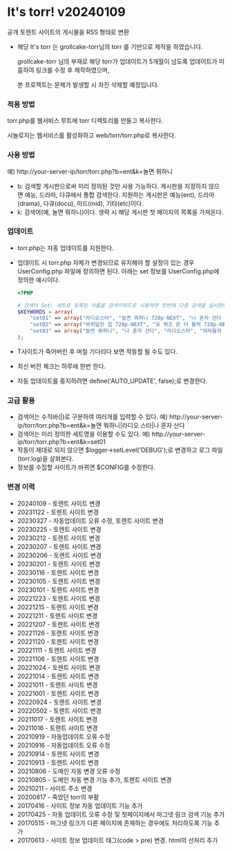 # It's torr! v20240109

공개 토렌트 사이트의 게시물을 RSS 형태로 변환
- 해당 It's torr 는 grollcake-torr님의 torr 를 기반으로 제작을 하였습니다.
 
  grollcake-torr 님의 부재로 해당 torr가 업데이트가 5개월이 넘도록 업데이트가 미흡하여 링크를 수정 후 제작하였으며,
 
  본 프로젝트는 문제가 발생할 시 자진 삭제할 예정입니다.

### 적용 방법

torr.php를 웹서비스 루트에 torr 디렉토리를 만들고 복사한다.  

시놀로지는 웹서비스를 활성화하고 web/torr/torr.php로 복사한다.

### 사용 방법

예) http://your-server-ip/torr/torr.php?b=ent&k=놀면 뭐하니

 - b: 검색할 게시판으로써 미리 정의된 것만 사용 가능하다. 게시판을 지정하지 않으면 예능, 드라마, 다큐에서 통합 검색한다. 지원하는 게시판은 예능(ent), 드라마(drama), 다큐(docu), 미드(mid), 기타(etc)이다.
- k: 검색어(예, 놀면 뭐하니)이다. 생략 시 해당 게시판 첫 페이지의 목록을 가져온다.

### 업데이트

- torr.php는 자동 업데이트를 지원한다. 

- 업데이트 시 torr.php 자체가 변경되므로 유지해야 할 설정이 있는 경우 UserConfig.php 파일에 정의하면 된다.
  아래는 set 정보를 UserConfig.php에 정의한 예시이다.

  ```php
  <?PHP
  
  # 검색어 Set: 세트로 등록된 이름을 검색키워드로 사용하면 한번에 다중 검색을 실시한다.
  $KEYWORDS = array(
      "set01" => array("라디오스타", "놀면 뭐하니 720p-NEXT", "나 혼자 산다 720p-NEXT"),
      "set02" => array("바퀴달린 집 720p-NEXT", "유 퀴즈 온 더 블럭 720p-NEXT"),
      "set03" => array("놀면 뭐하니", "나 혼자 산다", "라디오스타", "여자들의 은밀한 파티")
  );
  ```

- T사이트가 죽어버린 후 며칠 기다리다 보면 작동할 될 수도 있다.

- 최신 버전 체크는 하루에 한번 한다.

- 자동 업데이트를 중지하려면 define('AUTO_UPDATE', false);로 변경한다.

### 고급 활용

- 검색어는 수직바(|)로 구분하여 여러개를 입력할 수 있다. 
  예) http://your-server-ip/torr/torr.php?b=ent&k=놀면 뭐하니|라디오 스타|나 혼자 산다
- 검색어는 미리 정의한 세트명을 이용할 수도 있다. 
  예)  http://your-server-ip/torr/torr.php?b=ent&k=set01
- 작동이 제대로 되지 않으면 $logger->setLevel('DEBUG');로 변경하고 로그 파일(torr.log)을 살펴본다.
- 정보를 수집할 사이트가 바뀌면 $CONFIG를 수정한다.

### 변경 이력

 *   20240109 - 토렌트 사이트 변경
 *   20231122 - 토렌트 사이트 변경
 *   20230327 - 자동업데이트 오류 수정, 토렌트 사이트 변경
 *   20230225 - 토렌트 사이트 변경
 *   20230212 - 토렌트 사이트 변경
 *   20230207 - 토렌트 사이트 변경
 *   20230206 - 토렌트 사이트 변경
 *   20230201 - 토렌트 사이트 변경
 *   20230116 - 토렌트 사이트 변경
 *   20230105 - 토렌트 사이트 변경
 *   20230101 - 토렌트 사이트 변경
 *   20221223 - 토렌트 사이트 변경
 *   20221215 - 토렌트 사이트 변경
 *   20221211 - 토렌트 사이트 변경
 *   20221207 - 토렌트 사이트 변경
 *   20221126 - 토렌트 사이트 변경
 *   20221120 - 토렌트 사이트 변경
 *   20221111 - 토렌트 사이트 변경
 *   20221106 - 토렌트 사이트 변경
 *   20221024 - 토렌트 사이트 변경
 *   20221014 - 토렌트 사이트 변경
 *   20221011 - 토렌트 사이트 변경
 *   20221001 - 토렌트 사이트 변경
 *   20220924 - 토렌트 사이트 변경
 *   20220502 - 토렌트 사이트 변경
 *   20211017 - 토렌트 사이트 변경
 *   20211016 - 토렌트 사이트 변경
 *   20210919 - 자동업데이트 오류 수정
 *   20210916 - 자동업데이트 오류 수정
 *   20210914 - 토렌트 사이트 변경
 *   20210913 - 토렌트 사이트 변경
 *   20210806 - 도메인 자동 변경 오류 수정
 *   20210805 - 도메인 자동 변경 기능 추가, 토렌트 사이트 변경
 *   20210211 - 사이트 주소 변경
 *   20200817 - 죽었던 torr의 부활
 *   20170416 - 사이트 정보 자동 업데이트 기능 추가
 *   20170425 - 자동 업데이트 오류 수정 및 첫페이지에서 마그넷 링크 검색 기능 추가
 *   20170515 - 마그넷 링크가 다른 페이지에 존재하는 경우에도 처리하도록 기능 추가
 *   20170613 - 사이트 정보 업데이트 태그(code > pre) 변경. html의 선처리 추가
